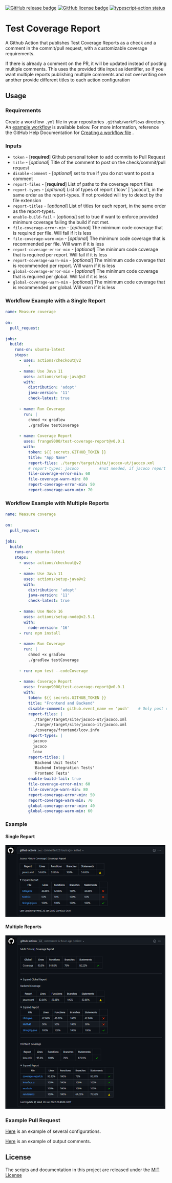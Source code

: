 [![GitHub release badge](https://badgen.net/github/release/frango9000/test-coverage-report)](https://github.com/frango9000/test-coverage-report/releases/latest)
[![GitHub license badge](https://badgen.net/github/license/frango9000/test-coverage-report)](MIT)  <a href="https://github.com/actions/typescript-action/actions"><img alt="typescript-action status" src="https://github.com/actions/typescript-action/workflows/build-test/badge.svg"></a>

# Test Coverage Report

A Github Action that publishes Test Coverage Reports as a check and a comment in
the commit/pull request, with a customizable coverage requirements.

If there is already a comment on the PR, it will be updated instead of posting
multiple comments. This uses the provided title input as identifier, so if you
want multiple reports publishing multiple comments and not overwriting one
another provide different titles to each action configuration

## Usage

### Requirements

Create a workflow `.yml` file in your repositories `.github/workflows`
directory. An [example workflow](#example-workflow) is available below. For more
information, reference the GitHub Help Documentation
for [Creating a workflow file](https://help.github.com/en/articles/configuring-a-workflow#creating-a-workflow-file)
.

### Inputs

- `token` - [**required**] Github personal token to add commits to Pull Request
- `title` - [*optional*] Title of the comment to post on the check/commit/pull
  request
- `disable-comment` - [*optional*] set to true if you do not want to post a
  comment
- `report-files` - [**required**] List of paths to the coverage report files
- `report-types` - [*optional*] List of types of report ('lcov' | 'jacoco'), in
  the same order as the report-types. If not provided will try to detect by the
  file extension
- `report-titles` - [*optional*] List of titles for each report, in the same
  order as the report-types.
- `enable-build-fail` - [*optional*] set to true if want to enforce provided
  minimum coverage failing the build if not met.
- `file-coverage-error-min` - [*optional*] The minimum code coverage that is
  required per file. Will fail if it is less
- `file-coverage-warn-min` - [*optional*] The minimum code coverage that is
  recommended per file. Will warn if it is less
- `report-coverage-error-min` - [*optional*] The minimum code coverage that is
  required per report. Will fail if it is less
- `report-coverage-warn-min` - [*optional*] The minimum code coverage that is
  recommended per report. Will warn if it is less
- `global-coverage-error-min` - [*optional*] The minimum code coverage that is
  required per global. Will fail if it is less
- `global-coverage-warn-min` - [*optional*] The minimum code coverage that is
  recommended per global. Will warn if it is less

### Workflow Example with a Single Report

```yaml
name: Measure coverage

on:
  pull_request:

jobs:
  build:
    runs-on: ubuntu-latest
    steps:
      - uses: actions/checkout@v2
          -
      - name: Use Java 11
        uses: actions/setup-java@v2
        with:
          distribution: 'adopt'
          java-version: '11'
          check-latest: true

      - name: Run Coverage
        run: |
          chmod +x gradlew
          ./gradlew testCoverage

      - name: Coverage Report
        uses: frango9000/test-coverage-report@v0.0.1
        with:
          token: ${{ secrets.GITHUB_TOKEN }}
          title: "App Name"
          report-files: ./targer/target/site/jacoco-ut/jacoco.xml
          # report-types: jacoco         #not needed, if jacoco report has .xml extension or lcov report has .info
          file-coverage-error-min: 60
          file-coverage-warn-min: 80
          report-coverage-error-min: 50
          report-coverage-warn-min: 70
```

### Workflow Example with Multiple Reports

```yaml
name: Measure coverage

on:
  pull_request:

jobs:
  build:
    runs-on: ubuntu-latest
    steps:
      - uses: actions/checkout@v2
          -
      - name: Use Java 11
        uses: actions/setup-java@v2
        with:
          distribution: 'adopt'
          java-version: '11'
          check-latest: true

      - name: Use Node 16
        uses: actions/setup-node@v2.5.1
        with:
          node-version: '16'
      - run: npm install

      - name: Run Coverage
        run: |
          chmod +x gradlew
          ./gradlew testCoverage

      - run: npm test --codeCoverage

      - name: Coverage Report
        uses: frango9000/test-coverage-report@v0.0.1
        with:
          token: ${{ secrets.GITHUB_TOKEN }}
          title: "Frontend and Backend"
          disable-comment: github.event_name == 'push'    # Only post on pull request, not on commit
          report-files: |
            ./targer/target/site/jacoco-ut/jacoco.xml
            ./targer/target/site/jacoco-it/jacoco.xml
            ./coverage/frontend/lcov.info
          report-types: |
            jacoco
            jacoco
            lcov
          report-titles: |
            'Backend Unit Tests'
            'Backend Integration Tests'
            'Frontend Tests'
          enable-build-fail: true
          file-coverage-error-min: 60
          file-coverage-warn-min: 80
          report-coverage-error-min: 50
          report-coverage-warn-min: 70
          global-coverage-error-min: 40
          global-coverage-warn-min: 60
```

### Example

#### Single Report

<img src="/demo/img1.png" alt="output screenshot" title="output screenshot" width="500" />

#### Multiple Reports

<img src="/demo/img2.png" alt="output screenshot" title="output screenshot" width="500" />

### Example Pull Request

[Here](https://github.com/frango9000/test-coverage-report/blob/main/.github/workflows/test.yml)
is an example of several configurations.

[Here](https://github.com/frango9000/test-coverage-report/blob/main/.github/workflows/test.yml)
is an example of output comments.

## License

The scripts and documentation in this project are released under
the [MIT License](LICENSE)
